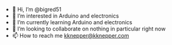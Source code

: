 - 👋 Hi, I’m @bigred51
- 👀 I’m interested in Arduino and electronics
- 🌱 I’m currently learning Arduino and electronics
- 💞️ I’m looking to collaborate on nothing in particular  right now
- 📫 How to reach me kknepper@kknepper.com

<!---
bigred51/bigred51 is a ✨ special ✨ repository because its `README.md` (this file) appears on your GitHub profile.
You can click the Preview link to take a look at your changes.
--->
